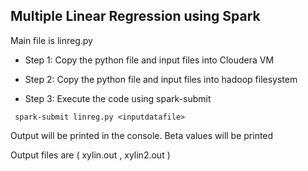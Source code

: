 ## Multiple Linear Regression using Spark

Main file is linreg.py

- Step 1: Copy the python file and input files into Cloudera VM

- Step 2: Copy the python file and input files into hadoop filesystem
			
- Step 3: Execute the code using spark-submit 

```
 spark-submit linreg.py <inputdatafile>
```

Output will be printed in the console. Beta values will be printed

Output files are ( xylin.out , xylin2.out )



